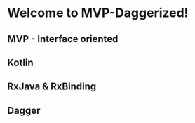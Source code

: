 # Welcome to MVP-Daggerized!

## MVP - Interface oriented

## Kotlin

## RxJava & RxBinding

## Dagger 

